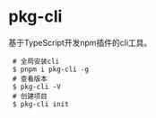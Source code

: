 # pkg-cli

基于TypeScript开发npm插件的cli工具。

     # 全局安装cli
     $ pnpm i pkg-cli -g
     # 查看版本
     $ pkg-cli -V
     # 创建项目
     $ pkg-cli init


